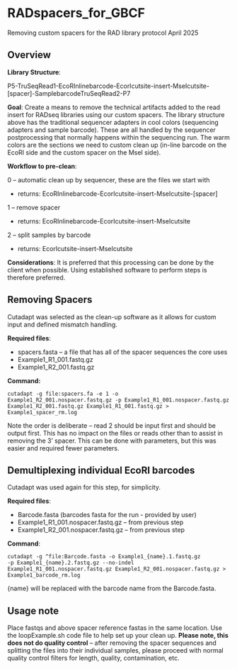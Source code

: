 # RADspacers_for_GBCF
Removing custom spacers for the RAD library protocol April 2025

## Overview
<b>Library Structure</b>:

P5-TruSeqRead1-EcoRInlinebarcode-EcorIcutsite-insert-MseIcutsite-[spacer]-SamplebarcodeTruSeqRead2-P7

<b>Goal</b>: Create a means to remove the technical artifacts added to the read insert for RADseq libraries
using our custom spacers. The library structure above has the traditional sequencer adapters in cool
colors (sequencing adapters and sample barcode). These are all handled by the sequencer postprocessing that normally happens within the sequencing run. The warm colors are the sections we need
to custom clean up (in-line barcode on the EcoRI side and the custom spacer on the MseI side).

<b>Workflow to pre-clean</b>:

 0 – automatic clean up by sequencer, these are the files we start with
 - returns: EcoRInlinebarcode-EcorIcutsite-insert-MseIcutsite-[spacer]
 
 1 – remove spacer
 - returns: EcoRInlinebarcode-EcorIcutsite-insert-MseIcutsite
 
 2 – split samples by barcode
 - returns: EcorIcutsite-insert-MseIcutsite

<b>Considerations</b>: It is preferred that this processing can be done by the client when possible. Using
established software to perform steps is therefore preferred. 

## Removing Spacers
Cutadapt was selected as the clean-up software as it allows for custom input and defined mismatch
handling.

<b>Required files</b>: 
* spacers.fasta – a file that has all of the spacer sequences the core uses
* Example1_R1_001.fastq.gz
* Example1_R2_001.fastq.gz

<b>Command:</b>

<code>cutadapt -g file:spacers.fa -e 1 -o Example1_R2_001.nospacer.fastq.gz -p Example1_R1_001.nospacer.fastq.gz Example1_R2_001.fastq.gz Example1_R1_001.fastq.gz > Example1_spacer_rm.log</code>

Note the order is deliberate – read 2 should be input first and should be output first. This has no impact
on the files or reads other than to assist in removing the 3’ spacer. This can be done with parameters,
but this was easier and required fewer parameters.

## Demultiplexing individual EcoRI barcodes

Cutadapt was used again for this step, for simplicity.

<b>Required files</b>: 
* Barcode.fasta (barcodes fasta for the run - provided by user)
* Example1_R1_001.nospacer.fastq.gz – from previous step
* Example1_R2_001.nospacer.fastq.gz – from previous step

<b>Command</b>:

<code>cutadapt -g ^file:Barcode.fasta -o Example1_{name}.1.fastq.gz -p Example1_{name}.2.fastq.gz --no-indel Example1_R1_001.nospacer.fastq.gz Example1_R2_001.nospacer.fastq.gz > Example1_barcode_rm.log</code>

{name} will be replaced with the barcode name from the Barcode.fasta.

## Usage note
Place fastqs and above spacer reference fastas in the same location. Use the loopExample.sh code file to help set up your clean up.
<b>Please note, this does not do quality control</b> – after removing the spacer sequences and splitting the
files into their individual samples, please proceed with normal quality control filters for length, quality,
contamination, etc.
